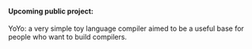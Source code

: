 <h4>Upcoming public project:</h4>
YoYo: a very simple toy language compiler aimed to be a useful base for people who want to build compilers.

<!---
yahyaabdulmohsin/yahyaabdulmohsin is a ✨ special ✨ repository because its `README.md` (this file) appears on your GitHub profile.
You can click the Preview link to take a look at your changes.
--->

